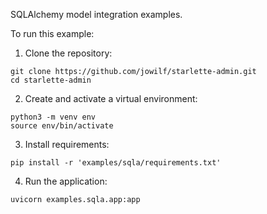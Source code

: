SQLAlchemy model integration examples.

To run this example:

1. Clone the repository:

```shell
git clone https://github.com/jowilf/starlette-admin.git
cd starlette-admin
```

2. Create and activate a virtual environment:

```shell
python3 -m venv env
source env/bin/activate
```

3. Install requirements:

```shell
pip install -r 'examples/sqla/requirements.txt'
```

4. Run the application:

```shell
uvicorn examples.sqla.app:app
```
